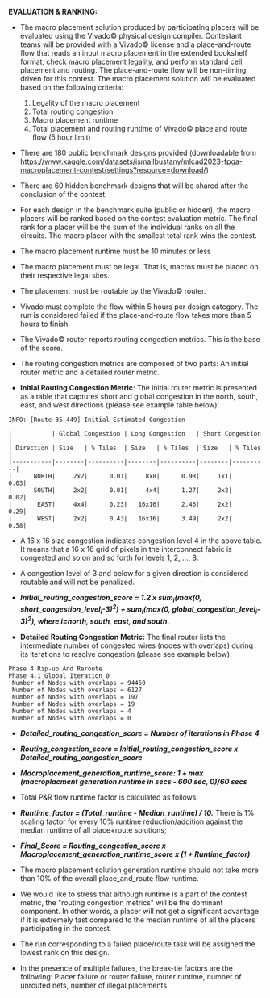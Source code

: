 **EVALUATION & RANKING:**

- The macro placement solution produced by participating placers will be evaluated using the Vivado© physical design compiler.  Contestant teams will be provided with a Vivado© license and a place-and-route flow that reads an input macro placement in the extended bookshelf format, check macro placement legality, and perform standard cell placement and routing.  The place-and-route flow will be non-timing driven for this contest.  The macro placement solution will be evaluated based on the following criteria:

  1.	Legality of the macro placement
  2.	Total routing congestion
  3.	Macro placement runtime
  4.	Total placement and routing runtime of Vivado© place and route flow (5 hour limit)


-	There are 180 public benchmark designs provided (downloadable from https://www.kaggle.com/datasets/ismailbustany/mlcad2023-fpga-macroplacement-contest/settings?resource=download/)
- There are 60 hidden benchmark designs that will be shared after the conclusion of the contest.
- For each design in the benchmark suite (public or hidden), the macro placers will be ranked based on the contest evaluation metric. The final rank for a placer will be the sum of the individual ranks on all the circuits. The macro placer with the smallest total rank wins the contest.
- The macro placement runtime must be 10 minutes or less
- The macro placement must be legal.  That is, macros must be placed on their respective legal sites.
- The placement must be routable by the Vivado© router.  
- Vivado must complete the flow within 5 hours per design category. The run is considered failed if the place-and-route flow takes more than 5 hours to finish. 
-	The Vivado© router reports routing congestion metrics. This is the base of the score.
- The routing congestion metrics are composed of two parts:  An initial router metric and a detailed router metric.
- **Initial Routing Congestion Metric**: The initial router metric is presented as a table that captures short and global congestion in the north, south, east, and west directions (please see example table below):
```
INFO: [Route 35-449] Initial Estimated Congestion

|           | Global Congestion | Long Congestion   | Short Congestion  |
| Direction | Size   | % Tiles  | Size   | % Tiles  | Size   | % Tiles  |
|-----------|--------|----------|--------|----------|--------|----------|
|      NORTH|     2x2|      0.01|     8x8|      0.98|     1x1|      0.03|
|      SOUTH|     2x2|      0.01|     4x4|      1.27|     2x2|      0.02|
|       EAST|     4x4|      0.23|   16x16|      2.46|     2x2|      0.29|
|       WEST|     2x2|      0.43|   16x16|      3.49|     2x2|      0.58|

```
  - A 16 x 16  size congestion indicates congestion level 4 in the above table. It means that a 16 x 16 grid of pixels in the interconnect fabric is congested and so on and so forth for levels 1, 2, ..., 8.
  - A congestion level of 3 and below for a given direction is considered routable and will not be penalized.
  - ***Initial_routing_congestion_score = 1.2 x sum<sub>i</sub>(max(0, short_congestion_level<sub>i</sub>-3)<sup>2</sup>) + sum<sub>i</sub>(max(0, global_congestion_level<sub>i</sub>-3)<sup>2</sup>), where i=north, south, east, and south.***

 
 - **Detailed Routing Congestion Metric:** The final router lists the intermediate number of congested wires (nodes with overlaps) during its iterations to resolve congestion (please see example below):
 
```
Phase 4 Rip-up And Reroute
Phase 4.1 Global Iteration 0
 Number of Nodes with overlaps = 94450
 Number of Nodes with overlaps = 6127
 Number of Nodes with overlaps = 197
 Number of Nodes with overlaps = 19
 Number of Nodes with overlaps = 4
 Number of Nodes with overlaps = 0
 ```
- ***Detailed_routing_congestion_score = Number of iterations in Phase 4***

- ***Routing_congestion_score = Initial_routing_congestion_score x Detailed_routing_congestion_score***

- ***Macroplacement_generation_runtime_score: 1 +  max (macroplacment generation runtime in secs - 600 sec, 0)/60 secs***  

-	Total P&R flow runtime factor is calculated as follows:

-	***Runtime_factor = (Total_runtime - Median_runtime) / 10.*** There is 1% scaling factor for every 10% runtime reduction/addition against the median runtime of all place+route solutions;

-	***Final_Score = Routing_congestion_score x Macroplacement_generation_runtime_score x (1 + Runtime_factor)***

-	The macro placement solution generation runtime should not take more than 10% of the overall place_and_route flow runtime.
-	We would like to stress that although runtime is a part of the contest metric, the "routing congestion metrics" will be the dominant component. In other words, a placer will not get a significant advantage if it is extremely fast compared to the median runtime of all the placers participating in the contest.
- The run corresponding to a failed place/route task will be assigned the lowest rank on this design. 
- In the presence of multiple failures, the break-tie factors are the following: Placer failure or router failure, router runtime, number of unrouted nets, number of illegal placements
